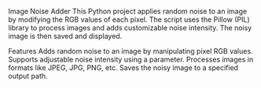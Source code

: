 Image Noise Adder
This Python project applies random noise to an image by modifying the RGB values of each pixel. The script uses the Pillow (PIL) library to process images and adds customizable noise intensity. The noisy image is then saved and displayed.

Features
Adds random noise to an image by manipulating pixel RGB values.
Supports adjustable noise intensity using a parameter.
Processes images in formats like JPEG, JPG, PNG, etc.
Saves the noisy image to a specified output path.
